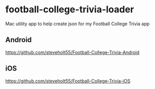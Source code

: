 # football-college-trivia-loader

Mac utility app to help create json for my Football College Trivia app

Android
-----------

https://github.com/steveholt55/Football-College-Trivia-Android

iOS 
-----------
https://github.com/steveholt55/Football-College-Trivia-iOS
